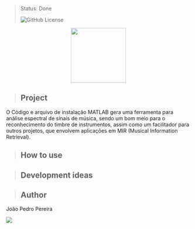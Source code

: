 > Status: Done
> 
> ![GitHub License](https://img.shields.io/github/license/jps-pereira/Timbral-Analysis)

<p align="center">
  <img width="150" height="150" src="https://github.com/jps-pereira/Timbral-Analysis/assets/145292371/0c070662-5439-4e7c-9a27-935ff9c96399">
</p>

> ## Project

O Código e arquivo de instalação MATLAB gera uma ferramenta para análise espectral de sinais de música, sendo um bom meio para o reconhecimento do timbre de instrumentos, assim como um facilitador para outros projetos, que envolvem aplicações em MIR (Musical Information Retrieval).

> ## How to use

> ## Development ideas

> ## Author

João Pedro Pereira 
<div> 
  <a href="https://www.linkedin.com/in/joaopedro-pereira-/" target="_blank"><img src="https://img.shields.io/badge/-LinkedIn-%230077B5?style=for-the-badge&logo=linkedin&logoColor=white" target="_blank"></a> 
</div>
